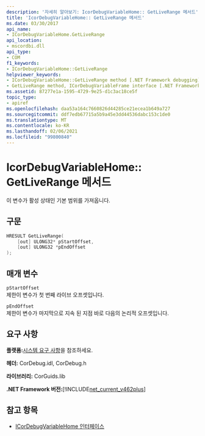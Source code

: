 ```yaml
---
description: '자세히 알아보기: IcorDebugVariableHome:: GetLiveRange 메서드'
title: 'IcorDebugVariableHome:: GetLiveRange 메서드'
ms.date: 03/30/2017
api_name:
- ICorDebugVariableHome.GetLiveRange
api_location:
- mscordbi.dll
api_type:
- COM
f1_keywords:
- ICorDebugVariableHome::GetLiveRange
helpviewer_keywords:
- ICorDebugVariableHome::GetLiveRange method [.NET Framework debugging]
- GetLiveRange method, ICorDebugVariableFrame interface [.NET Framework debugging]
ms.assetid: 87277e1a-1595-4729-9e25-d1c3ac18ce5f
topic_type:
- apiref
ms.openlocfilehash: daa53a164c7660826d44285ce21ecea1b649a727
ms.sourcegitcommit: ddf7edb67715a5b9a45e3dd44536dabc153c1de0
ms.translationtype: MT
ms.contentlocale: ko-KR
ms.lasthandoff: 02/06/2021
ms.locfileid: "99800840"
---
```

# <a name="icordebugvariablehomegetliverange-method"></a>IcorDebugVariableHome:: GetLiveRange 메서드

이 변수가 활성 상태인 기본 범위를 가져옵니다.  
  
## <a name="syntax"></a>구문  
  
```cpp  
HRESULT GetLiveRange(  
    [out] ULONG32* pStartOffset,  
    [out] ULONG32 *pEndOffset  
);  
```  
  
## <a name="parameters"></a>매개 변수  

 `pStartOffset`  
 제한이 변수가 첫 번째 라이브 오프셋입니다.  
  
 `pEndOffset`  
 제한이 변수가 마지막으로 지속 된 지점 바로 다음의 논리적 오프셋입니다.  
  
## <a name="requirements"></a>요구 사항  

 **플랫폼:**[시스템 요구 사항](../../get-started/system-requirements.md)을 참조하세요.  
  
 **헤더:** CorDebug.idl, CorDebug.h  
  
 **라이브러리:** CorGuids.lib  
  
 **.NET Framework 버전:**[!INCLUDE[net_current_v462plus](../../../../includes/net-current-v462plus-md.md)]  
  
## <a name="see-also"></a>참고 항목

- [ICorDebugVariableHome 인터페이스](icordebugvariablehome-interface.md)
